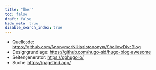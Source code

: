 ```yaml
---
title: "Über"
toc: false
draft: false
hide_meta: true
disable_search_index: true
---
```


- Quellcode: https://github.com/AnonymerNiklasistanonym/ShallowDiveBlog
- Designgrundlage: https://github.com/hugo-sid/hugo-blog-awesome
- Seitengenerator: https://gohugo.io/
- Suche: https://pagefind.app/
